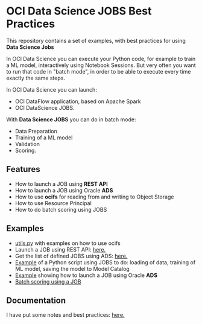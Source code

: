 # OCI Data Science JOBS Best Practices
This repository contains a set of examples, with best practices for using **Data Science Jobs**

In OCI Data Science you can execute your Python code, for example to train a ML model, interactively using Notebook Sessions.
But very often you want to run that code in "batch mode", in order to be able to execute every time exactly the same steps.

In OCI Data Science you can launch:
* OCI DataFlow application, based on Apache Spark
* OCI DataScience JOBS.

With **Data Science JOBS** you can do in batch mode: 
* Data Preparation
* Training of a ML model
* Validation
* Scoring.

## Features
* How to launch a JOB using **REST API**
* How to launch a JOB using Oracle **ADS**
* How to use **ocifs** for reading from and writing to Object Storage
* How to use Resource Principal
* How to do batch scoring using JOBS

## Examples
* [utils.py](./utils.py) with examples on how to use ocifs
* Launch a JOB using REST API: [here.](./test_invoke_job_run.ipynb)
* Get the list of defined JOBS using ADS: [here.](./test_jobs_ads.ipynb)
* [Example](./test30.py) of a Python script using JOBS to do: loading of data, training of ML model, saving the model to Model Catalog
* [Example](./run_job_using_ads.ipynb) showing how to launch a JOB using Oracle **ADS**
* [Batch scoring using a JOB](./jobs_scoring_tutorial.md)

## Documentation
I have put some notes and best practices: [here.](./bp.md)

